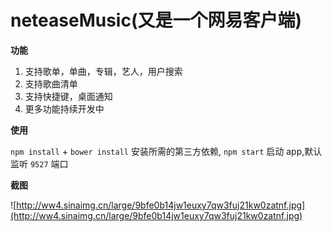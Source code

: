 # neteaseMusic(又是一个网易客户端)

**功能**

1. 支持歌单，单曲，专辑，艺人，用户搜索
2. 支持歌曲清单
3. 支持快捷键，桌面通知
4. 更多功能持续开发中

**使用**

`npm install` + `bower install` 安装所需的第三方依赖, `npm start` 启动 app,默认监听 `9527` 端口

**截图**

![http://ww4.sinaimg.cn/large/9bfe0b14jw1euxy7qw3fuj21kw0zatnf.jpg](http://ww4.sinaimg.cn/large/9bfe0b14jw1euxy7qw3fuj21kw0zatnf.jpg)


